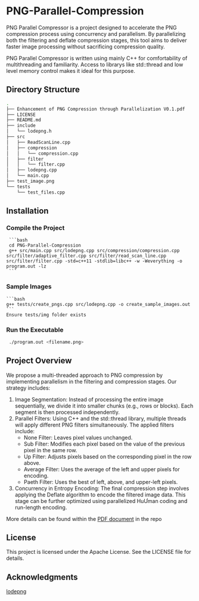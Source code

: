 # PNG-Parallel-Compression

PNG Parallel Compressor is a project designed to accelerate the PNG compression process using concurrency and parallelism. By parallelizing both the filtering and deflate compression stages, this tool aims to deliver faster image processing without sacrificing compression quality.

PNG Parallel Compressor is written using mainly C++ for comfortability of multithreading and familiarity. Access to librarys like std::thread and low level memory control makes it ideal for this purpose.

## Directory Structure
```bash
.
├── Enhancement of PNG Compression through Parallelization V0.1.pdf
├── LICENSE
├── README.md
├── include
│   └── lodepng.h
├── src
│   ├── ReadScanLine.cpp
│   ├── compression
│   │   └── compression.cpp
│   ├── filter
│   │   └── filter.cpp
│   ├── lodepng.cpp
│   └── main.cpp
├── test_image.png
└── tests
    └── test_files.cpp
```

## Installation
    
### Compile the Project
     ```bash
     cd PNG-Parallel-Compression
     g++ src/main.cpp src/lodepng.cpp src/compression/compression.cpp src/filter/adaptive_filter.cpp src/filter/read_scan_line.cpp src/filter/filter.cpp -std=c++11 -stdlib=libc++ -w -Weverything -o program.out -lz
     ```

### Sample Images
    ```bash
    g++ tests/create_pngs.cpp src/lodepng.cpp -o create_sample_images.out
    ```
    Ensure tests/img folder exists 
    
### Run the Executable
   ```bash
    ./program.out <filename.png>
   ```

## Project Overview

We propose a multi-threaded approach to PNG compression by implementing parallelism in
the filtering and compression stages. Our strategy includes:
1. Image Segmentation: Instead of processing the entire image sequentially, we divide it into
smaller chunks (e.g., rows or blocks). Each segment is then processed independently.
2. Parallel Filters: Using C++ and the std::thread library, multiple threads will apply different
PNG filters simultaneously. The applied filters include:
    * None Filter: Leaves pixel values unchanged.
    * Sub Filter: Modifies each pixel based on the value of the previous pixel in the same
      row.
    * Up Filter: Adjusts pixels based on the corresponding pixel in the row above.
    * Average Filter: Uses the average of the left and upper pixels for encoding.
    * Paeth Filter: Uses the best of left, above, and upper-left pixels.
3. Concurrency in Entropy Encoding: The final compression step involves applying the
Deflate algorithm to encode the filtered image data. This stage can be further optimized
using parallelized HuƯman coding and run-length encoding.

More details can be found within the [PDF document](https://github.com/DG-1337/PNG-Parallel-Compression/blob/main/Enhancement%20of%20PNG%20Compression%20through%20Parallelization%20V0.1.pdf) in the repo

## License
This project is licensed under the Apache License. See the LICENSE file for details.
 
## Acknowledgments
[lodepng](https://github.com/lvandeve/lodepng)
